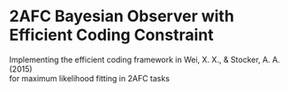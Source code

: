 # 2AFC Bayesian Observer with Efficient Coding Constraint 
Implementing the efficient coding framework in Wei, X. X., & Stocker, A. A. (2015)  
for maximum likelihood fitting in 2AFC tasks 